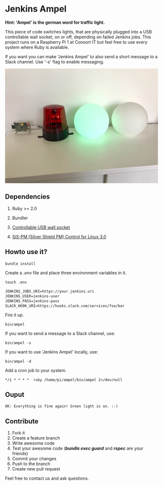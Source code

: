 # Jenkins Ampel

**Hint: 'Ampel' is the german word for traffic light.**

This piece of code switches lights, that are physically plugged into a USB controllable wall socket, on or off, depending on failed Jenkins jobs. This project runs on a Raspberry Pi 1 at Consort IT but feel free to use every system where Ruby is available.

If you want you can make 'Jenkins Ampel' to also send a short message to a Slack channel. Use '-s' flag to enable messaging.

![Screenshot](jenkins-light.jpg)

## Dependencies

1. Ruby >= 2.0

2. Bundler

3. [Controllable USB wall socket](https://www.amazon.de/gp/product/B00BAQZJ4K/ref=oh_aui_detailpage_o06_s01?ie=UTF8&psc=1)

4. [SiS-PM  (Silver Shield PM) Control for Linux 3.0](http://sispmctl.sourceforge.net/)

## Howto use it?

```
bundle install
```

Create a *.env* file and place three environment variables in it.

```
touch .env
```

```
JENKINS_JOBS_URI=https://your.jenkins.uri
JENKINS_USER=jenkins-user
JENKINS_PASS=jenkins-pass
SLACK_HOOK_URI=https://hooks.slack.com/services/foo/bar
```

Fire it up.

```
bin/ampel
```

If you want to send a message to a Slack channel, use:

```
bin/ampel -s
```

If you want to use 'Jenkins Ampel' locally, use:

```
bin/ampel -d
```

Add a cron job to your system.

```
*/1 * * * *  ruby /home/pi/ampel/bin/ampel 2>/dev/null
```

## Ouput

```
OK: Everything is fine again! Green light is on. :-)
```

## Contribute

1. Fork it
2. Create a feature branch
3. Write awesome code
4. Test your awesome code (***bundle exec guard*** and ***rspec*** are your friends)
5. Commit your changes
6. Push to the branch
7. Create new pull request

Feel free to contact us and ask questions.
